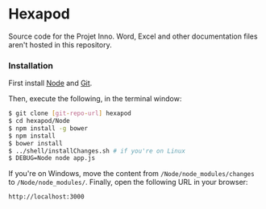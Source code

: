 # Hexapod

Source code for the Projet Inno.
Word, Excel and other documentation files aren't hosted in this repository.

### Installation
First install [Node] and [Git].

Then, execute the following, in the terminal window:
```sh
$ git clone [git-repo-url] hexapod
$ cd hexapod/Node
$ npm install -g bower
$ npm install
$ bower install
$ ../shell/installChanges.sh # if you're on Linux
$ DEBUG=Node node app.js
```
If you're on Windows, move the content from `/Node/node_modules/changes` to `/Node/node_modules/`.
Finally, open the following URL in your browser:
```
http://localhost:3000
```

[Node]: http://nodejs.org/
[Git]: http://git-scm.com/